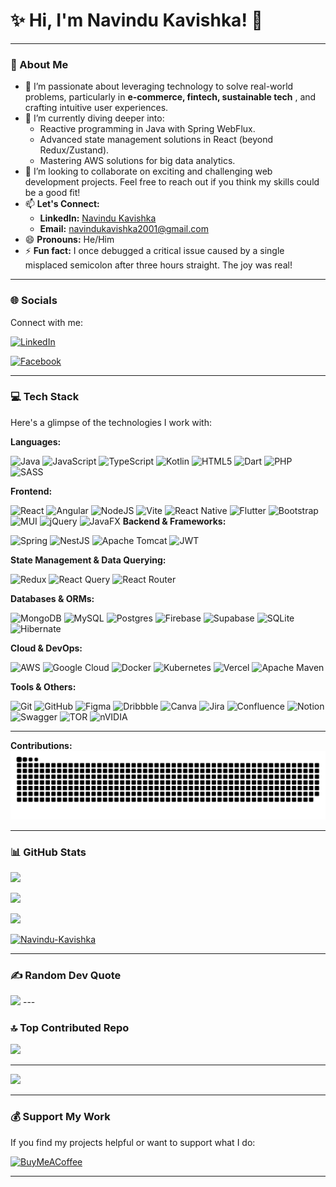 # ✨ Hi, I'm Navindu Kavishka! 👋

---

### 💫 About Me

* 👀 I’m passionate about leveraging technology to solve real-world problems, particularly in **e-commerce, fintech, sustainable tech** , and crafting intuitive user experiences.
* 🌱 I’m currently diving deeper into:
    * Reactive programming in Java with Spring WebFlux.
    * Advanced state management solutions in React (beyond Redux/Zustand).
    * Mastering AWS solutions for big data analytics.
* 💞️ I’m looking to collaborate on exciting and challenging web development projects. Feel free to reach out if you think my skills could be a good fit!
* 📫 **Let's Connect:**
    * **LinkedIn:** [Navindu Kavishka](https://www.linkedin.com/in/navindu-kavishka-730974280)
    * **Email:** [navindukavishka2001@gmail.com](mailto:navindukavishka2001@gmail.com)
* 😄 **Pronouns:** He/Him
* ⚡ **Fun fact:** I once debugged a critical issue caused by a single misplaced semicolon after three hours straight. The joy was real!

---

### 🌐 Socials

Connect with me:

[![LinkedIn](https://img.shields.io/badge/LinkedIn-%230077B5.svg?style=for-the-badge&logo=linkedin&logoColor=white)](https://www.linkedin.com/in/navindu-kavishka-730974280)

[![Facebook](https://img.shields.io/badge/Facebook-%231877F2.svg?style=for-the-badge&logo=Facebook&logoColor=white)](https://facebook.com/YOUR_FACEBOOK_USERNAME_OR_ID)

---


### 💻 Tech Stack

Here's a glimpse of the technologies I work with:

**Languages:**

![Java](https://img.shields.io/badge/java-%23ED8B00.svg?style=for-the-badge&logo=openjdk&logoColor=white)
![JavaScript](https://img.shields.io/badge/javascript-%23323330.svg?style=for-the-badge&logo=javascript&logoColor=%23F7DF1E)
![TypeScript](https://img.shields.io/badge/typescript-%23007ACC.svg?style=for-the-badge&logo=typescript&logoColor=white)
![Kotlin](https://img.shields.io/badge/kotlin-%237F52FF.svg?style=for-the-badge&logo=kotlin&logoColor=white)
![HTML5](https://img.shields.io/badge/html5-%23E34F26.svg?style=for-the-badge&logo=html5&logoColor=white)
![Dart](https://img.shields.io/badge/dart-%230175C2.svg?style=for-the-badge&logo=dart&logoColor=white)
![PHP](https://img.shields.io/badge/php-%23777BB4.svg?style=for-the-badge&logo=php&logoColor=white)
![SASS](https://img.shields.io/badge/SASS-hotpink.svg?style=for-the-badge&logo=SASS&logoColor=white)

**Frontend:**

![React](https://img.shields.io/badge/react-%2320232a.svg?style=for-the-badge&logo=react&logoColor=%2361DAFB)
![Angular](https://img.shields.io/badge/angular-%23DD0031.svg?style=for-the-badge&logo=angular&logoColor=white)
![NodeJS](https://img.shields.io/badge/node.js-6DA55F?style=for-the-badge&logo=node.js&logoColor=white) ![Vite](https://img.shields.io/badge/vite-%23646CFF.svg?style=for-the-badge&logo=vite&logoColor=white)
![React Native](https://img.shields.io/badge/react_native-%2320232a.svg?style=for-the-badge&logo=react&logoColor=%2361DAFB)
![Flutter](https://img.shields.io/badge/Flutter-%2302569B.svg?style=for-the-badge&logo=Flutter&logoColor=white)
![Bootstrap](https://img.shields.io/badge/bootstrap-%238511FA.svg?style=for-the-badge&logo=bootstrap&logoColor=white)
![MUI](https://img.shields.io/badge/MUI-%230081CB.svg?style=for-the-badge&logo=mui&logoColor=white)
![jQuery](https://img.shields.io/badge/jquery-%230769AD.svg?style=for-the-badge&logo=jquery&logoColor=white)
![JavaFX](https://img.shields.io/badge/javafx-%23FF0000.svg?style=for-the-badge&logo=javafx&logoColor=white) **Backend & Frameworks:**

![Spring](https://img.shields.io/badge/spring-%236DB33F.svg?style=for-the-badge&logo=spring&logoColor=white)
![NestJS](https://img.shields.io/badge/nestjs-%23E0234E.svg?style=for-the-badge&logo=nestjs&logoColor=white)
![Apache Tomcat](https://img.shields.io/badge/apache%20tomcat-%23F8DC75.svg?style=for-the-badge&logo=apache-tomcat&logoColor=black)
![JWT](https://img.shields.io/badge/JWT-black?style=for-the-badge&logo=JSON%20web%20tokens)

**State Management & Data Querying:**

![Redux](https://img.shields.io/badge/redux-%23593d88.svg?style=for-the-badge&logo=redux&logoColor=white)
![React Query](https://img.shields.io/badge/-React%20Query-FF4154?style=for-the-badge&logo=react%20query&logoColor=white)
![React Router](https://img.shields.io/badge/React_Router-CA4245?style=for-the-badge&logo=react-router&logoColor=white)

**Databases & ORMs:**

![MongoDB](https://img.shields.io/badge/MongoDB-%234ea94b.svg?style=for-the-badge&logo=mongodb&logoColor=white)
![MySQL](https://img.shields.io/badge/mysql-4479A1.svg?style=for-the-badge&logo=mysql&logoColor=white)
![Postgres](https://img.shields.io/badge/postgres-%23316192.svg?style=for-the-badge&logo=postgresql&logoColor=white)
![Firebase](https://img.shields.io/badge/firebase-a08021?style=for-the-badge&logo=firebase&logoColor=ffcd34)
![Supabase](https://img.shields.io/badge/Supabase-3ECF8E?style=for-the-badge&logo=supabase&logoColor=white)
![SQLite](https://img.shields.io/badge/sqlite-%2307405e.svg?style=for-the-badge&logo=sqlite&logoColor=white)
![Hibernate](https://img.shields.io/badge/Hibernate-59666C?style=for-the-badge&logo=Hibernate&logoColor=white)

**Cloud & DevOps:**

![AWS](https://img.shields.io/badge/AWS-%23FF9900.svg?style=for-the-badge&logo=amazon-aws&logoColor=white)
![Google Cloud](https://img.shields.io/badge/GoogleCloud-%234285F4.svg?style=for-the-badge&logo=google-cloud&logoColor=white)
![Docker](https://img.shields.io/badge/docker-%230db7ed.svg?style=for-the-badge&logo=docker&logoColor=white)
![Kubernetes](https://img.shields.io/badge/kubernetes-%23326ce5.svg?style=for-the-badge&logo=kubernetes&logoColor=white)
![Vercel](https://img.shields.io/badge/vercel-%23000000.svg?style=for-the-badge&logo=vercel&logoColor=white)
![Apache Maven](https://img.shields.io/badge/Apache%20Maven-C71A36?style=for-the-badge&logo=Apache%20Maven&logoColor=white)

**Tools & Others:**

![Git](https://img.shields.io/badge/git-%23F05033.svg?style=for-the-badge&logo=git&logoColor=white)
![GitHub](https://img.shields.io/badge/github-%23121011.svg?style=for-the-badge&logo=github&logoColor=white)
![Figma](https://img.shields.io/badge/figma-%23F24E1E.svg?style=for-the-badge&logo=figma&logoColor=white)
![Dribbble](https://img.shields.io/badge/Dribbble-EA4C89?style=for-the-badge&logo=dribbble&logoColor=white)
![Canva](https://img.shields.io/badge/Canva-%2300C4CC.svg?style=for-the-badge&logo=Canva&logoColor=white)
![Jira](https://img.shields.io/badge/jira-%230A0FFF.svg?style=for-the-badge&logo=jira&logoColor=white)
![Confluence](https://img.shields.io/badge/confluence-%23172BF4.svg?style=for-the-badge&logo=confluence&logoColor=white)
![Notion](https://img.shields.io/badge/Notion-%23000000.svg?style=for-the-badge&logo=notion&logoColor=white)
![Swagger](https://img.shields.io/badge/-Swagger-%23Clojure?style=for-the-badge&logo=swagger&logoColor=white) ![TOR](https://img.shields.io/badge/tor-%237E4798.svg?style=for-the-badge&logo=tor-project&logoColor=white)
![nVIDIA](https://img.shields.io/badge/nVIDIA-%2376B900.svg?style=for-the-badge&logo=nVIDIA&logoColor=white)

---

**Contributions:**
<picture>
  <source media="(prefers-color-scheme: dark)" srcset="https://raw.githubusercontent.com/Navindu-Kavishka/Navindu-Kavishka/output/github-snake-dark.svg" />
  <source media="(prefers-color-scheme: light)" srcset="https://raw.githubusercontent.com/Navindu-Kavishka/Navindu-Kavishka/output/github-snake.svg" />
  <img alt="github-snake" src="https://raw.githubusercontent.com/Navindu-Kavishka/Navindu-Kavishka/output/github-snake.svg" />
</picture>

---

### 📊 GitHub Stats

![](https://github-readme-stats.vercel.app/api?username=Navindu-Kavishka&theme=dark&hide_border=false&include_all_commits=true&count_private=true&show_icons=true)

![](https://nirzak-streak-stats.vercel.app/?user=Navindu-Kavishka&theme=dark&hide_border=false)

![](https://github-readme-stats.vercel.app/api/top-langs/?username=Navindu-Kavishka&theme=dark&hide_border=false&include_all_commits=true&count_private=true&layout=compact)

<p><a href="https://github.com/ryo-ma/github-profile-trophy"><img src="https://github-profile-trophy.vercel.app/?username=Navindu-Kavishka" alt="Navindu-Kavishka" /></a></p>

---

### ✍️ Random Dev Quote

![](https://quotes-github-readme.vercel.app/api?type=horizontal&theme=dark) ---

### 🔝 Top Contributed Repo

![](https://github-contributor-stats.vercel.app/api?username=Navindu-Kavishka&limit=5&theme=dark&combine_all_yearly_contributions=true)

---

[![](https://visitcount.itsvg.in/api?id=Navindu-Kavishka&icon=0&color=0)](https://visitcount.itsvg.in)

---

### 💰 Support My Work

If you find my projects helpful or want to support what I do:

[![BuyMeACoffee](https://img.shields.io/badge/Buy%20Me%20a%20Coffee-ffdd00?style=for-the-badge&logo=buy-me-a-coffee&logoColor=black)](https://buymeacoffee.com/navindukavishka)

---
